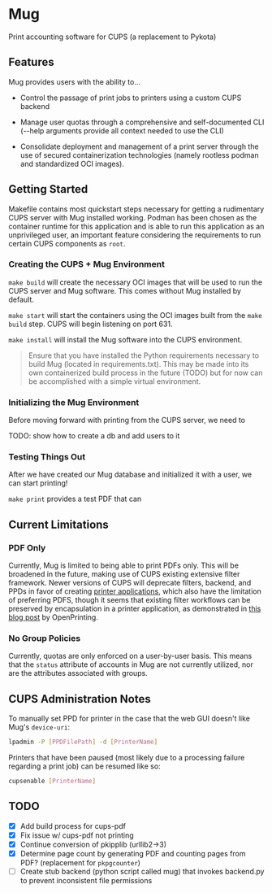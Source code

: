 # Mug

Print accounting software for CUPS (a replacement to Pykota)

## Features

Mug provides users with the ability to...

- Control the passage of print jobs to printers using a custom CUPS backend

- Manage user quotas through a comprehensive and self-documented CLI (--help
  arguments provide all context needed to use the CLI)

- Consolidate deployment and management of a print server through the use of
  secured containerization technologies (namely rootless podman and standardized
  OCI images).

## Getting Started

Makefile contains most quickstart steps necessary for getting a rudimentary CUPS
server with Mug installed working. Podman has been chosen as the container
runtime for this application and is able to run this application as an
unprivileged user, an important feature considering the requirements to run
certain CUPS components as `root`.

### Creating the CUPS + Mug Environment

`make build` will create the necessary OCI images that will be used to run the
CUPS server and Mug software. This comes without Mug installed by default.

`make start` will start the containers using the OCI images built from the `make
build` step. CUPS will begin listening on port 631.

`make install` will install the Mug software into the CUPS environment.

> Ensure that you have installed the Python requirements necessary to build Mug
  (located in requirements.txt). This may be made into its own containerized
  build process in the future (TODO) but for now can be accomplished with a simple
  virtual environment.

### Initializing the Mug Environment

Before moving forward with printing from the CUPS server, we need to

TODO: show how to create a db and add users to it

### Testing Things Out

After we have created our Mug database and initialized it with a user, we can start printing!

`make print` provides a test PDF that can

## Current Limitations

### PDF Only

Currently, Mug is limited to being able to print PDFs only. This will be
broadened in the future, making use of CUPS existing extensive filter framework.
Newer versions of CUPS will deprecate filters, backend, and PPDs in favor of
creating [printer
applications](https://openprinting.github.io/documentation/01-printer-application/),
which also have the limitation of preferring PDFS, though it seems that existing
filter workflows can be preserved by encapsulation in a printer application, as
demonstrated in [this blog
post](https://openprinting.github.io/current/#the-new-architecture-for-printing-and-scanning)
by OpenPrinting.

### No Group Policies

Currently, quotas are only enforced on a user-by-user basis. This means that the
`status` attribute of accounts in Mug are not currently utilized, nor are the
attributes associated with groups.

## CUPS Administration Notes

To manually set PPD for printer in the case that the web GUI doesn't like Mug's
`device-uri`:

```sh
lpadmin -P [PPDFilePath] -d [PrinterName]
```

Printers that have been paused (most likely due to a processing failure
regarding a print job) can be resumed like so:

```sh
cupsenable [PrinterName]
```

## TODO

- [x] Add build process for cups-pdf
- [x] Fix issue w/ cups-pdf not printing
- [x] Continue conversion of pkipplib (urllib2->3)
- [x] Determine page count by generating PDF and counting pages from PDF? (replacement for `pkpgcounter`)
- [ ] Create stub backend (python script called mug) that invokes backend.py to prevent inconsistent file permissions
